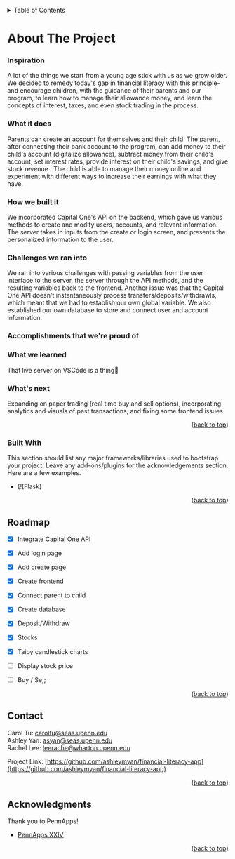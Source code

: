 
<a name="readme-top"></a>

<!-- TABLE OF CONTENTS -->
<details>
  <summary>Table of Contents</summary>
  <ol>
    <li>
      <a href="#about-the-project">About The Project</a>
      <ul>
        <li><a href="#built-with">Built With</a></li>
      </ul>
    </li>
    <li><a href="#roadmap">Roadmap</a></li>
    <li><a href="#contact">Contact</a></li>
    <li><a href="#acknowledgments">Acknowledgments</a></li>
  </ol>
</details>



<!-- ABOUT THE PROJECT -->
# About The Project

### Inspiration
A lot of the things we start from a young age stick with us as we grow older. We decided to remedy today's gap in financial literacy with this principle- and encourage children, with the guidance of their parents and our program, to learn how to manage their allowance money, and learn the concepts of interest, taxes, and even stock trading in the process.

### What it does
Parents can create an account for themselves and their child. The parent, after connecting their bank account to the program, can add money to their child's account (digitalize allowance), subtract money from their child's account, set interest rates, provide interest on their child's savings, and give stock revenue . The child is able to manage their money online and experiment with different ways to increase their earnings with what they have.

### How we built it
We incorporated Capital One's API on the backend, which gave us various methods to create and modify users, accounts, and relevant information. The server takes in inputs from the create or login screen, and presents the personalized information to the user. 

### Challenges we ran into
We ran into various challenges with passing variables from the user interface to the server, the server through the API methods, and the resulting variables back to the frontend. Another issue was that the Capital One API doesn't instantaneously process transfers/deposits/withdrawls, which meant that we had to establish our own global variable. We also established our own database to store and connect user and account information.

### Accomplishments that we're proud of


### What we learned
That live server on VSCode is a thing🤯

### What's next
Expanding on paper trading (real time buy and sell options), incorporating analytics and visuals of past transactions, and fixing some frontend issues

<p align="right">(<a href="#readme-top">back to top</a>)</p>



### Built With

This section should list any major frameworks/libraries used to bootstrap your project. Leave any add-ons/plugins for the acknowledgements section. Here are a few examples.
* [![Flask]


<p align="right">(<a href="#readme-top">back to top</a>)</p>



<!-- ROADMAP -->
## Roadmap

- [x] Integrate Capital One API
- [x] Add login page
- [x] Add create page
- [x] Create frontend
- [x] Connect parent to child
- [x] Create database
- [x] Deposit/Withdraw
- [x] Stocks
 - [x] Taipy candlestick charts
 - [ ] Display stock price
 - [ ] Buy / Se;;


<p align="right">(<a href="#readme-top">back to top</a>)</p>


<!-- CONTACT -->
## Contact

Carol Tu: caroltu@seas.upenn.edu </br>
Ashley Yan: asyan@seas.upenn.edu  </br>
Rachel Lee: leerache@wharton.upenn.edu </br>

Project Link: [https://github.com/ashleymyan/financial-literacy-app](https://github.com/ashleymyan/financial-literacy-app)

<p align="right">(<a href="#readme-top">back to top</a>)</p>



<!-- ACKNOWLEDGMENTS -->
## Acknowledgments

Thank you to PennApps!

* [PennApps XXIV](https://2023f.pennapps.com/)
  


<p align="right">(<a href="#readme-top">back to top</a>)</p>


